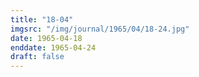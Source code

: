 ```yaml
---
title: "18-04"
imgsrc: "/img/journal/1965/04/18-24.jpg"
date: 1965-04-18
enddate: 1965-04-24
draft: false
---
```


<!-- fix pre-formatted input -->

